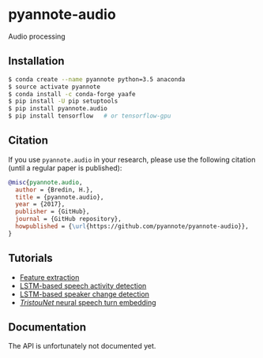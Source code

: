 # pyannote-audio

Audio processing

## Installation

```bash
$ conda create --name pyannote python=3.5 anaconda
$ source activate pyannote
$ conda install -c conda-forge yaafe
$ pip install -U pip setuptools
$ pip install pyannote.audio
$ pip install tensorflow   # or tensorflow-gpu
```

## Citation

If you use `pyannote.audio` in your research, please use the following citation (until a regular paper is published):

```bibtex
@misc{pyannote.audio,
  author = {Bredin, H.},
  title = {pyannote.audio},
  year = {2017},
  publisher = {GitHub},
  journal = {GitHub repository},
  howpublished = {\url{https://github.com/pyannote/pyannote-audio}},
}
```

## Tutorials

 * [Feature extraction](tutorials/feature-extraction)
 * [LSTM-based speech activity detection](tutorials/speech-activity-detection)
 * [LSTM-based speaker change detection](tutorials/change-detection)
 * [_TristouNet_ neural speech turn embedding](tutorials/speaker-embedding)


## Documentation

The API is unfortunately not documented yet.
